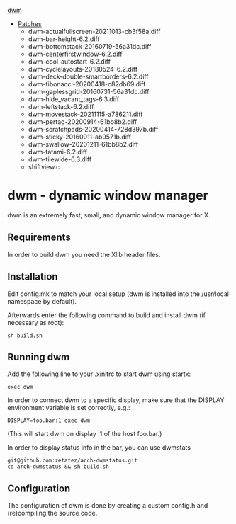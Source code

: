 [dwm](https://dwm.suckless.org/)

- [Patches](https://dwm.suckless.org/patches)
    - dwm-actualfullscreen-20211013-cb3f58a.diff
    - dwm-bar-height-6.2.diff
    - dwm-bottomstack-20160719-56a31dc.diff
    - dwm-centerfirstwindow-6.2.diff
    - dwm-cool-autostart-6.2.diff
    - dwm-cyclelayouts-20180524-6.2.diff
    - dwm-deck-double-smartborders-6.2.diff
    - dwm-fibonacci-20200418-c82db69.diff
    - dwm-gaplessgrid-20160731-56a31dc.diff
    - dwm-hide_vacant_tags-6.3.diff
    - dwm-leftstack-6.2.diff
    - dwm-movestack-20211115-a786211.diff
    - dwm-pertag-20200914-61bb8b2.diff
    - dwm-scratchpads-20200414-728d397b.diff
    - dwm-sticky-20160911-ab9571b.diff
    - dwm-swallow-20201211-61bb8b2.diff
    - dwm-tatami-6.2.diff
    - dwm-tilewide-6.3.diff
    - shiftview.c


# dwm - dynamic window manager
dwm is an extremely fast, small, and dynamic window manager for X.


## Requirements
In order to build dwm you need the Xlib header files.


## Installation
Edit config.mk to match your local setup (dwm is installed into
the /usr/local namespace by default).

Afterwards enter the following command to build and install dwm (if
necessary as root):

    sh build.sh


## Running dwm
Add the following line to your .xinitrc to start dwm using startx:

    exec dwm

In order to connect dwm to a specific display, make sure that
the DISPLAY environment variable is set correctly, e.g.:

    DISPLAY=foo.bar:1 exec dwm

(This will start dwm on display :1 of the host foo.bar.)

In order to display status info in the bar, you can use dwmstats

    git@github.com:zetatez/arch-dwmstatus.git
    cd arch-dwmstatus && sh build.sh

## Configuration
The configuration of dwm is done by creating a custom config.h
and (re)compiling the source code.
